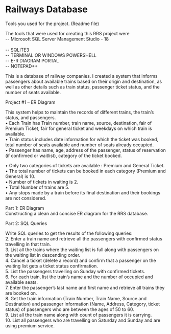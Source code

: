 # Railways Database

Tools you used for the project. (Readme file) <br />

The tools that were used for creating this RRS project were <br />
-- Microsoft SQL Server Management Studio - 18  <br />                                                                                                                                     
-- SQLITE3 <br />
-- TERMINAL OR WINDOWS POWERSHELL <br />
-- E-R DIAGRAM PORTAL <br />
-- NOTEPAD++ <br />

This is a database of railway companies. I created a system that informs passengers about available trains based on their origin and destination, 
as well as other details such as train status, passenger ticket status, and the number of seats available.

Project #1 – ER Diagram <br />

This system helps to maintain the records of different trains, the train’s status, and passengers. <br />
• Each Train has Train number, train name, source, destination, fair of Premium Ticket, fair for general ticket and weekdays on which train is available. <br />
• Train status includes date information for which the ticket was booked, total number of seats available and number of seats already occupied. <br />
• Passenger has name, age, address of the passenger, status of reservation (if confirmed or waitlist), category of the ticket booked. <br />
 
• Only two categories of tickets are available : Premium and General Ticket. <br />
• The total number of tickets can be booked in each category (Premium and General) is 10. <br />
• Number of tickets in waiting is 2. <br />
• Total Number of trains are 5. <br />
• Any stops made by a train before its final destination and their bookings are not considered. <br />

Part 1: ER Diagram <br />
Constructing a clean and concise ER diagram for the RRS database. <br />

Part 2: SQL Queries <br />

Write SQL queries to get the results of the following queries: <br />
2. Enter a train name and retrieve all the passengers with confirmed status travelling in that train. <br />
3. List all the trains where the waiting list is full along with passengers on the waiting list in descending order. <br />
4. Cancel a ticket (delete a record) and confirm that a passenger on the waiting list gets a ticket status confirmation. <br />
5. List the passengers travelling on Sunday with confirmed tickets. <br />
6. For each train, list the train’s name and the number of occupied and available seats. <br />
7. Enter the passenger’s last name and first name and retrieve all trains they are booked on.  <br />
8. Get the train information (Train Number, Train Name, Source and Destination) and passenger information (Name, Address, Category, ticket status) of passengers who are between the ages of 50 to 60. <br />
9. List all the train name along with count of passengers it is carrying. <br />
10. List all passengers who are travelling on Saturday and Sunday and are using premium service. <br />
